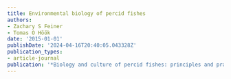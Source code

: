 ```yaml
---
title: Environmental biology of percid fishes
authors:
- Zachary S Feiner
- Tomas O Höök
date: '2015-01-01'
publishDate: '2024-04-16T20:40:05.043328Z'
publication_types:
- article-journal
publication: '*Biology and culture of percid fishes: principles and practices*'
---
```

